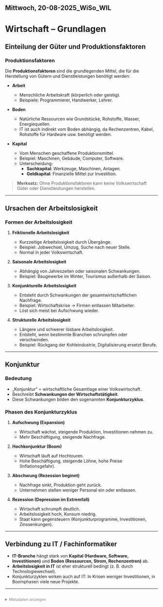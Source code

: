 ﻿## Mittwoch, 20-08-2025_WiSo_WIL

# Wirtschaft – Grundlagen

## Einteilung der Güter und Produktionsfaktoren

### Produktionsfaktoren
Die **Produktionsfaktoren** sind die grundlegenden Mittel, die für die Herstellung von Gütern und Dienstleistungen benötigt werden:

- **Arbeit**  
  - Menschliche Arbeitskraft (körperlich oder geistig).  
  - Beispiele: Programmierer, Handwerker, Lehrer.  

- **Boden**  
  - Natürliche Ressourcen wie Grundstücke, Rohstoffe, Wasser, Energiequellen.  
  - IT ist auch indirekt vom Boden abhängig, da Rechenzentren, Kabel, Rohstoffe für Hardware usw. benötigt werden.  

- **Kapital**  
  - Vom Menschen geschaffene Produktionsmittel.  
  - Beispiel: Maschinen, Gebäude, Computer, Software.  
  - Unterscheidung:  
    - **Sachkapital**: Werkzeuge, Maschinen, Anlagen.  
    - **Geldkapital**: Finanzielle Mittel zur Investition.  

> **Merksatz:** Ohne Produktionsfaktoren kann keine Volkswirtschaft Güter oder Dienstleistungen herstellen.  

---

## Ursachen der Arbeitslosigkeit

### Formen der Arbeitslosigkeit
1. **Friktionelle Arbeitslosigkeit**  
   - Kurzzeitige Arbeitslosigkeit durch Übergänge.  
   - Beispiel: Jobwechsel, Umzug, Suche nach neuer Stelle.  
   - Normal in jeder Volkswirtschaft.  

2. **Saisonale Arbeitslosigkeit**  
   - Abhängig von Jahreszeiten oder saisonalen Schwankungen.  
   - Beispiel: Baugewerbe im Winter, Tourismus außerhalb der Saison.  

3. **Konjunkturelle Arbeitslosigkeit**  
   - Entsteht durch Schwankungen der gesamtwirtschaftlichen Nachfrage.  
   - Beispiel: Wirtschaftskrise → Firmen entlassen Mitarbeiter.  
   - Löst sich meist bei Aufschwung wieder.  

4. **Strukturelle Arbeitslosigkeit**  
   - Längere und schwerer lösbare Arbeitslosigkeit.  
   - Entsteht, wenn bestimmte Branchen schrumpfen oder verschwinden.  
   - Beispiel: Rückgang der Kohleindustrie, Digitalisierung ersetzt Berufe.  

---

## Konjunktur

### Bedeutung
- „Konjunktur“ = wirtschaftliche Gesamtlage einer Volkswirtschaft.  
- Beschreibt **Schwankungen der Wirtschaftstätigkeit**.  
- Diese Schwankungen bilden den sogenannten **Konjunkturzyklus**.  

### Phasen des Konjunkturzyklus
1. **Aufschwung (Expansion)**  
   - Wirtschaft wächst, steigende Produktion, Investitionen nehmen zu.  
   - Mehr Beschäftigung, steigende Nachfrage.  

2. **Hochkonjunktur (Boom)**  
   - Wirtschaft läuft auf Hochtouren.  
   - Hohe Beschäftigung, steigende Löhne, hohe Preise (Inflationsgefahr).  

3. **Abschwung (Rezession beginnt)**  
   - Nachfrage sinkt, Produktion geht zurück.  
   - Unternehmen stellen weniger Personal ein oder entlassen.  

4. **Rezession (Depression im Extremfall)**  
   - Wirtschaft schrumpft deutlich.  
   - Arbeitslosigkeit hoch, Konsum niedrig.  
   - Staat kann gegensteuern (Konjunkturprogramme, Investitionen, Zinssenkungen).  

---

## Verbindung zu IT / Fachinformatiker
- **IT-Branche** hängt stark von **Kapital (Hardware, Software, Investitionen)** und **Boden (Ressourcen, Strom, Rechenzentren)** ab.  
- **Arbeitslosigkeit in IT** ist eher strukturell bedingt (z. B. durch Technologiewechsel).  
- Konjunkturzyklen wirken auch auf IT: In Krisen weniger Investitionen, in Boomphasen viele neue Projekte.  

---

<details style="margin-top: 2em;">
<summary style="font-size: 0.9em; color: #888;">Metadaten anzeigen</summary>
<p style="font-size: 0.85em; color: grey;">
Teil der FIAE-Umschulung (2025–2027) am BFW Muehlenbeck.<br>
Diese Mitschrift entstand im Unterricht am 20.08.2025 mit WIL.<br>
Sie basiert auf gemeinsam erarbeiteten Inhalten und ergänzenden Übungsbeispielen vom 20.08.2025.<br><br>
Die Version wurde inhaltlich überarbeitet, strukturell erweitert und technisch ergänzt,<br>
um Lernerfolg, Prüfungsrelevanz und langfristige Nachvollziehbarkeit zu fördern.<br><br>
Öffentlich dokumentiert zur Wiederholung, Prüfungsvorbereitung und als Orientierungshilfe für Dritte.<br><br>
Quelle: Eigene Mitschrift & Unterrichtsinhalte<br>
Autor: Sean Conroy<br>
Lizenz: <a href="https://creativecommons.org/licenses/by-nc-sa/4.0/" target="_blank">CC BY-NC-SA 4.0</a>
</p>
</details>
